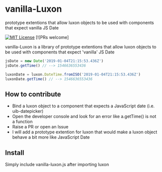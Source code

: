# vanilla-Luxon
prototype extentions that allow luxon objects to be used with components that expect vanilla JS Date

[![MIT License][license-image]][license]  [![PRs welcome]

vanilla-Luxon is a library of prototype extentions that allow luxon objects to be used with components that expect 'vanilla' JS Date

```js
jsDate = new Date('2019-01-04T21:15:53.436Z')
jsDate.getTime() // --> 1546636553436

luxonDate = luxon.DateTime.fromISO('2019-01-04T21:15:53.436Z')
luxonDate.getTime() // --> 1546636553436
```

## How to contribute
 * Bind a luxon object to a component that expects a JavaScript date (i.e. uib-datepicker)
 * Open the developer console and look for an error like a.getTime() is not a function
 * Raise a PR or open an Issue
 * I will add a prototype extention for luxon that would make a luxon object behave a bit more like JavaScript Date

## Install

Simply include vanilla-luxon.js after importing luxon

[license-image]: http://img.shields.io/badge/license-MIT-blue.svg
[license]: license.txt
